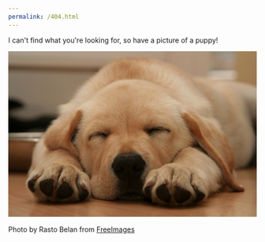 ```yaml
---
permalink: /404.html
---
```


I can't find what you're looking for, so have a picture of a puppy!

<p><img src="/images/puppy.jpg" alt="A puppy!"/></p>

Photo by Rasto Belan from [FreeImages](https://freeimages.com/)
